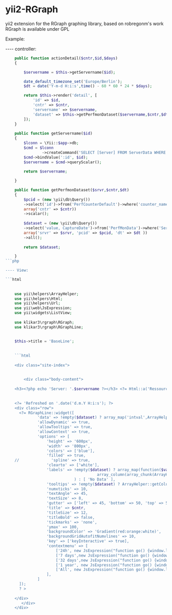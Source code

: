 # yii2-RGraph
yii2 extension for the RGraph graphing library, based on robregonm's work<br>
RGraph is available under GPL


Example: 

---- controller:
```php
    public function actionDetail($cntr,$id,$days)
    {

        $servername = $this->getServername($id);

        date_default_timezone_set('Europe/Berlin'); 
        $dt = date('Y-m-d H:i:s',time() - 60 * 60 * 24 * $days);

        return $this->render('detail', [
            'id' => $id,
            'cntr' => $cntr,
            'servername' => $servername,
            'dataset' => $this->getPerfmonDataset($servername,$cntr,$dt),
        ]);
    }
    
    public function getServername($id)
    {
        $lconn = \Yii::$app->db;        
        $cmd = $lconn
              	->createCommand('SELECT [Server] FROM ServerData WHERE id=:id');
        $cmd->bindValue(':id', $id);
        $servername = $cmd->queryScalar();
        
        return $servername;

    }

    public function getPerfmonDataset($srvr,$cntr,$dt)
    {
        $pcid = (new \yii\db\Query())
        ->select('id')->from('PerfCounterDefault')->where('counter_name=:cntr',
        array('cntr' => $cntr))
        ->scalar();
        
        $dataset = (new \yii\db\Query())
        ->select('value, CaptureDate')->from('PerfMonData')->where('Server=:srvr AND Counter_id=:pcid AND CaptureDate>:dt',
        array('srvr' => $srvr, 'pcid' => $pcid, 'dt' => $dt ))
        ->all();
        
        return $dataset;

    }
```php

---- View:

```html
    
    
    use yii\helpers\ArrayHelper;
    use yii\helpers\Html;
    use yii\helpers\Url;
    use yii\web\JsExpression;
    use yii\widgets\ListView;
    
    use klikar3\rgraph\RGraph;
    use klikar3\rgraph\RGraphLine;
    
    
    $this->title = 'BaseLine';
    
    
    ```html
    
    <div class="site-index">
    
    
        <div class="body-content">
    
    <h3><?php echo 'Server: '.$servername ?></h3> <?= Html::a('Ressources',Url::toRoute(['res_cpu', 'id' => $id])); ?>
      
    
    <?= 'Refreshed on '.date('d.m.Y H:i:s'); ?>
    <div class="row">
      <?= RGraphLine::widget([
              'data' => !empty($dataset) ? array_map('intval',ArrayHelper::getColumn($dataset,'value')) : [ 0 ],
              'allowDynamic' => true,
              'allowTooltips' => true,
              'allowContext' => true,
              'options' => [
                  'height' => '600px',
                  'width' => '800px',
                  'colors' => ['blue'],
                  'filled' => true,
    //              'spline' => true,
                  'clearto' => ['white'],
                  'labels' => !empty($dataset) ? array_map(function($val){return substr($val,1,15);},
                                        array_column(array_chunk(ArrayHelper::getColumn($dataset,'CaptureDate'),count($dataset)/10),0)
                              ) : [ 'No Data' ],
                  'tooltips' => !empty($dataset) ? ArrayHelper::getColumn($dataset,'value') : [ 'No Data' ],
                  'numxticks' => 10,
                  'textAngle' => 45,
                  'textSize' => 8,
                  'gutter' => ['left' => 45, 'bottom' => 50, 'top' => 50],
                  'title' => $cntr,
                  'titleSize' => 12,
                  'titleBold' => false,
                  'tickmarks' => 'none',
                  'ymax' => 100,
                  'backgroundColor' => 'Gradient(red:orange:white)',
                  'backgroundGridAutofitNumvlines' => 10,
                  'key' => ['keyInteractive' => true],
                  'contextmenu' => [
                      ['24h', new JsExpression("function go() {window.location.assign(\"".Url::toRoute(['detail','cntr' => $cntrs[0], 'id' => $id, 'days' => 1 ])."\");}") ],
                      ['7 days',new JsExpression("function go() {window.location.assign(\"".Url::toRoute(['detail','cntr' => $cntrs[0], 'id' => $id, 'days' => 7 ])."\");}") ],
                      ['32 days',new JsExpression("function go() {window.location.assign(\"".Url::toRoute(['detail','cntr' => $cntrs[0], 'id' => $id, 'days' => 32 ])."\");}") ],
                      ['1 year', new JsExpression("function go() {window.location.assign(\"".Url::toRoute(['detail','cntr' => $cntrs[0], 'id' => $id, 'days' => 366 ])."\");}") ],
                      ['All', new JsExpression("function go() {window.location.assign(\"".Url::toRoute(['detail','cntr' => $cntrs[0], 'id' => $id, 'days' => 9999 ])."\");}") ],
                  ],
              ]
      ]);
      ? >
    
    </div>
       </div>
    </div>
```
    
